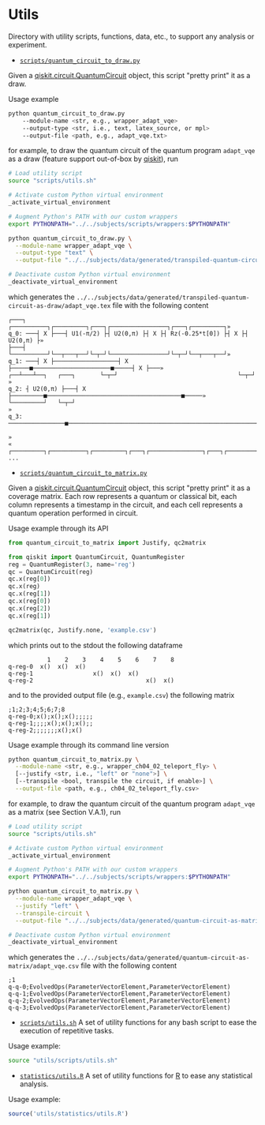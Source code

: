 # Utils

Directory with utility scripts, functions, data, etc., to support any analysis or experiment.

- [`scripts/quantum_circuit_to_draw.py`](scripts/quantum_circuit_to_draw.py)

Given a [qiskit.circuit.QuantumCircuit](https://qiskit.org/documentation/apidoc/circuit.html) object, this script "pretty print" it as a draw.

Usage example

```bash
python quantum_circuit_to_draw.py
    --module-name <str, e.g., wrapper_adapt_vqe>
    --output-type <str, i.e., text, latex_source, or mpl>
    --output-file <path, e.g., adapt_vqe.txt>
```

for example, to draw the quantum circuit of the quantum program `adapt_vqe` as a draw (feature support out-of-box by [qiskit](https://qiskit.org/documentation/stubs/qiskit.circuit.QuantumCircuit.draw.html)), run

```bash
# Load utility script
source "scripts/utils.sh"

# Activate custom Python virtual environment
_activate_virtual_environment

# Augment Python's PATH with our custom wrappers
export PYTHONPATH="../../subjects/scripts/wrappers:$PYTHONPATH"

python quantum_circuit_to_draw.py \
  --module-name wrapper_adapt_vqe \
  --output-type "text" \
  --output-file "../../subjects/data/generated/transpiled-quantum-circuit-as-draw/adapt_vqe.txt"

# Deactivate custom Python virtual environment
_deactivate_virtual_environment
```

which generates the `../../subjects/data/generated/transpiled-quantum-circuit-as-draw/adapt_vqe.tex` file with the following content

```
┌───┐   ┌──────────┐┌─────────┐┌───┐┌────────────────┐┌───┐┌─────────┐»
q_0: ───┤ X ├───┤ U1(-π/2) ├┤ U2(0,π) ├┤ X ├┤ Rz(-0.25*t[0]) ├┤ X ├┤ U2(0,π) ├»
├───┤   └──────────┘└──┬───┬──┘└─┬─┘└────────────────┘└─┬─┘└──┬───┬──┘»
q_1: ───┤ X ├──────────────────┤ X ├─────■──────────────────────■─────┤ X ├───»
┌──┴───┴──┐   ┌───┐       └─┬─┘                                  └─┬─┘   »
q_2: ┤ U2(0,π) ├───┤ X ├─────────■──────────────────────────────────────■─────»
└─────────┘   └─┬─┘                                                      »
q_3: ────────────────■────────────────────────────────────────────────────────»
                                                                      »
«     ┌─────────┐┌──────────┐┌─────────┐┌───┐┌───────────────┐┌───┐┌─────────┐»
...
```

- [`scripts/quantum_circuit_to_matrix.py`](scripts/quantum_circuit_to_matrix.py)

Given a [qiskit.circuit.QuantumCircuit](https://qiskit.org/documentation/apidoc/circuit.html) object, this script "pretty print" it as a coverage matrix.  Each row represents a quantum or classical bit, each column represents a timestamp in the circuit, and each cell represents a quantum operation performed in circuit.

Usage example through its API

```python
from quantum_circuit_to_matrix import Justify, qc2matrix

from qiskit import QuantumCircuit, QuantumRegister
reg = QuantumRegister(3, name='reg')
qc = QuantumCircuit(reg)
qc.x(reg[0])
qc.x(reg)
qc.x(reg[1])
qc.x(reg[0])
qc.x(reg[2])
qc.x(reg[1])

qc2matrix(qc, Justify.none, 'example.csv')
```

which prints out to the stdout the following dataframe

```
           1    2    3    4    5    6    7    8
q-reg-0  x()  x()  x()
q-reg-1                 x()  x()  x()
q-reg-2                                x()  x()
```

and to the provided output file (e.g., `example.csv`) the following matrix

```
;1;2;3;4;5;6;7;8
q-reg-0;x();x();x();;;;;
q-reg-1;;;;x();x();x();;
q-reg-2;;;;;;;x();x()
```

Usage example through its command line version

```bash
python quantum_circuit_to_matrix.py \
  --module-name <str, e.g., wrapper_ch04_02_teleport_fly> \
  [--justify <str, i.e., "left" or "none">] \
  [--transpile <bool, transpile the circuit, if enable>] \
  --output-file <path, e.g., ch04_02_teleport_fly.csv>
```

for example, to draw the quantum circuit of the quantum program `adapt_vqe` as a matrix (see Section V.A.1), run

```bash
# Load utility script
source "scripts/utils.sh"

# Activate custom Python virtual environment
_activate_virtual_environment

# Augment Python's PATH with our custom wrappers
export PYTHONPATH="../../subjects/scripts/wrappers:$PYTHONPATH"

python quantum_circuit_to_matrix.py \
  --module-name wrapper_adapt_vqe \
  --justify "left" \
  --transpile-circuit \
  --output-file "../../subjects/data/generated/quantum-circuit-as-matrix/adapt_vqe.csv"

# Deactivate custom Python virtual environment
_deactivate_virtual_environment
```

which generates the `../../subjects/data/generated/quantum-circuit-as-matrix/adapt_vqe.csv` file with the following content

```
;1
q-q-0;EvolvedOps(ParameterVectorElement,ParameterVectorElement)
q-q-1;EvolvedOps(ParameterVectorElement,ParameterVectorElement)
q-q-2;EvolvedOps(ParameterVectorElement,ParameterVectorElement)
q-q-3;EvolvedOps(ParameterVectorElement,ParameterVectorElement)
```

- [`scripts/utils.sh`](scripts/utils.sh) A set of utility functions for any bash script to ease the execution of repetitive tasks.

Usage example:

```bash
source "utils/scripts/utils.sh"
```

- [`statistics/utils.R`](statistics/utils.R) A set of utility functions for [R](https://www.r-project.org) to ease any statistical analysis.

Usage example:

```R
source('utils/statistics/utils.R')
```
